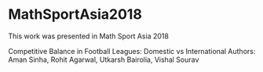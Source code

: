 # MathSportAsia2018
This work was presented in Math Sport Asia 2018

Competitive Balance in Football Leagues: Domestic vs International
Authors: Aman Sinha, Rohit Agarwal, Utkarsh Bairolia, Vishal Sourav
